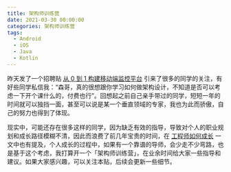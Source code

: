 ```yaml
---
title: 架构师训练营
date: 2021-03-30 00:00:00
categories: 架构师训练营
tags:
  - Android
  - iOS
  - Java
  - Kotlin
---
```


昨天发了一个招聘贴 [从 0 到 1 构建移动端监控平台](https://johnsonlee.io/2021/03/27/build-an-app-monitoring-platform-from-0-to-1/) 引来了很多的同学的关注，有好些同学私信我：“森哥，真的很想跟你学习如何做架构设计，不知道是否可以考虑一下开个课什么的，付费也行”。回想起之前自己亲手带过的同学，短短一年的时间就可以独挡一面，甚至可以说是某一个垂直领域的专家，我也为此而骄傲，自己的努力也得到了体现。

现实中，可能还存在很多这样的同学，因为缺乏有效的指导，导致对个人的职业规划和成长路径模糊不清，因此而浪费了前几年宝贵的时间，在 [工程师如何成长](https://johnsonlee.io/2020/08/09/engineer-growth/) 一文中也有提及，个人成长的过程中，如果有一个靠谱的导师，会少走不少弯路，也是基于这个考虑，我打算开一个「架构师训练营」，在业余时间给大家一些指导和建议。如果大家感兴趣，可以关注本贴，后续会更新一些细节。
